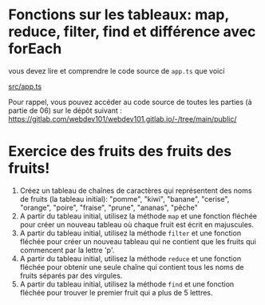 # Fonctions sur les tableaux: map, reduce, filter, find et différence avec forEach

vous devez lire et comprendre le code source de `app.ts` que voici

[src/app.ts](src/app.ts ':include :type=code typescript')

Pour rappel, vous pouvez accéder au code source de toutes les parties (à partie de 06) sur le dépôt suivant : https://gitlab.com/webdev101/webdev101.gitlab.io/-/tree/main/public/

# Exercice des fruits des fruits des fruits!

1. Créez un tableau de chaînes de caractères qui représentent des noms de fruits (la tableau initial): "pomme", "kiwi", "banane", "cerise", "orange",  "poire", "fraise", "prune", "ananas", "pêche"
2. A partir du tableau initial, utilisez la méthode `map` et une fonction fléchée pour créer un nouveau tableau où chaque fruit est écrit en majuscules.
3. A partir du tableau initial, utilisez la méthode `filter` et une fonction fléchée pour créer un nouveau tableau qui ne contient que les fruits qui commencent par la lettre 'p'.
4. A partir du tableau initial, utilisez la méthode `reduce` et une fonction fléchée pour obtenir une seule chaîne qui contient tous les noms de fruits séparés par des virgules.
5. A partir du tableau initial, utilisez la méthode `find` et une fonction fléchée pour trouver le premier fruit qui a plus de 5 lettres.
